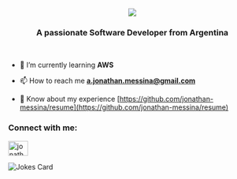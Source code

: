 






<h1 align="center"><a align="center">
  <img align="center" src="https://readme-typing-svg.herokuapp.com?color=F9FFFF&center=true&height=100&lines=Hello+there!+%F0%9F%98%84+I'm+John!" />
</a></h1>
<h3 align="center">A passionate Software Developer from Argentina</h3>
<br/>

- 🌱 I’m currently learning **AWS**

- 📫 How to reach me **a.jonathan.messina@gmail.com**

- 📄 Know about my experience [https://github.com/jonathan-messina/resume](https://github.com/jonathan-messina/resume)

<h3 align="left">Connect with me:</h3>
<p align="left">
<a href="https://linkedin.com/in/jonathan-messina" target="blank"><img align="center" src="https://raw.githubusercontent.com/rahuldkjain/github-profile-readme-generator/master/src/images/icons/Social/linked-in-alt.svg" alt="jonathan-messina" height="30" width="40" /></a>
</p>

<!-- HTML -->
<img src="https://readme-jokes.vercel.app/api" alt="Jokes Card" />




